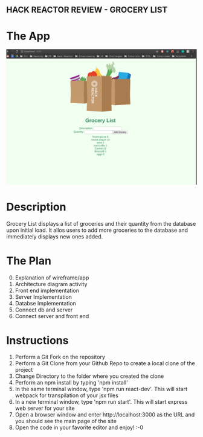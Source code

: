 ## HACK REACTOR REVIEW - GROCERY LIST

# The App
![picture](client/dist/HackReactorReview_GroceryList.png) 

# Description
Grocery List displays a list of groceries and their quantity from the database upon initial load.
It allos users to add more groceries to the database and immediately displays new ones added.

# The Plan
0. Explanation of wireframe/app
1. Architecture diagram activity
2. Front end implementation
3. Server Implementation
4. Databse Implementation
6. Connect db and server
7. Connect server and front end

# Instructions
1. Perform a Git Fork on the repository
2. Perform a Git Clone from your Github Repo to create a local clone of the project
3. Change Directory to the folder where you created the clone
4. Perform an npm install by typing 'npm install'
5. In the same terminal window, type 'npm run react-dev'. This will start webpack for transpilation of your jsx files
6. In a new terminal window, type 'npm run start'. This will start express web server for your site
7. Open a browser window and enter http://localhost:3000 as the URL and you should see the main page of the site
8. Open the code in your favorite editor and enjoy! :-0




